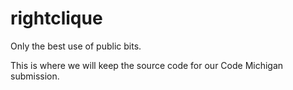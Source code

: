 rightclique
===========
Only the best use of public bits.

This is where we will keep the source code for our Code Michigan submission.
